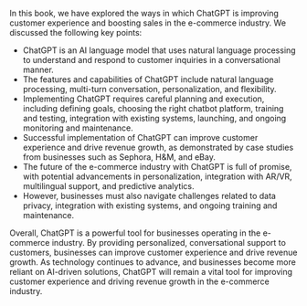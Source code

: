 
In this book, we have explored the ways in which ChatGPT is improving customer experience and boosting sales in the e-commerce industry. We discussed the following key points:

* ChatGPT is an AI language model that uses natural language processing to understand and respond to customer inquiries in a conversational manner.
* The features and capabilities of ChatGPT include natural language processing, multi-turn conversation, personalization, and flexibility.
* Implementing ChatGPT requires careful planning and execution, including defining goals, choosing the right chatbot platform, training and testing, integration with existing systems, launching, and ongoing monitoring and maintenance.
* Successful implementation of ChatGPT can improve customer experience and drive revenue growth, as demonstrated by case studies from businesses such as Sephora, H\&M, and eBay.
* The future of the e-commerce industry with ChatGPT is full of promise, with potential advancements in personalization, integration with AR/VR, multilingual support, and predictive analytics.
* However, businesses must also navigate challenges related to data privacy, integration with existing systems, and ongoing training and maintenance.

Overall, ChatGPT is a powerful tool for businesses operating in the e-commerce industry. By providing personalized, conversational support to customers, businesses can improve customer experience and drive revenue growth. As technology continues to advance, and businesses become more reliant on AI-driven solutions, ChatGPT will remain a vital tool for improving customer experience and driving revenue growth in the e-commerce industry.
